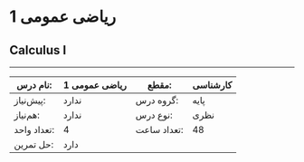 # ریاضی عمومی 1
## Calculus I
_______________________________________________________________________________
| نام درس:    | ریاضی عمومی 1 | مقطع:       | کارشناسی |
| ----------- | ------------- | ----------- | -------- |
| پیش‌نیاز:   | ندارد         | گروه درس:   | پایه     |
| هم‌نیاز:    | ندارد         | نوع درس:    | نظری     |
| تعداد واحد: | 4             | تعداد ساعت: | 48       |
| حل تمرین:   |  دارد         |             |          |
